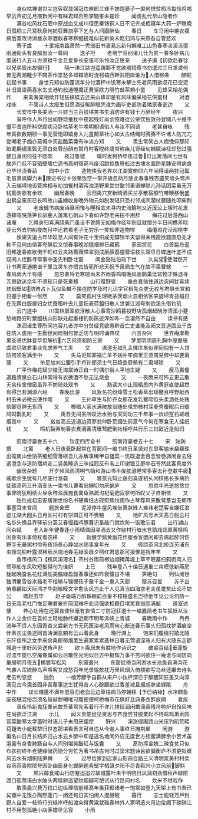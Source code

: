 <!-- { "loadSidebar": true } -->
　　身似枯禅谢世尘岂容収敛强冠巾庾郎三韭不妨饱晏子一裘何恨贫栖冷每怜鸡唱早云开初见月痕新闲中有味君知否熊掌駞峯未是珍
　　闻虏乱代华山隐者作
　　满谷松风枕石眠中原战血又成川但思秦铸铜人日不记齐成栢寝年大药一炉暾晩日孤桐三尺冩秋泉何妨狂舞旗亭下乞与人间画醉仙
　　春日
　　车马闲中絶衣襦病后寛改诗消昼永賖酒敌春寒栁细搓难似花新染未亁归鸿与来燕各自管悲欢
　　寄子虡
　　十里城南路萧然一秃翁旧书衰易忘新句嬾难工山色春寒淡溪流宿雨通街头有良醖思汝一尊同
　　送子坦
　　老境宁容别诸儿仕为贫一春多卧病几度送行人五斗方须禄千金且爱身长安虽可乐怜汝正思亲
　　送子遹【初欲赴春铨以兄弟皆出故辍行】
　　隔一涛江路岂遥踌蹰不觉欲魂销寄书勿遣过三日发渡何曽无两潮睡少不闗茶作祟愁多却頼酒时浇柯槁西畔斜阳岸谁为人惜栁条
　　醉眠初起书事
　　身世元知似防蓬流年分付酒杯中饥寒未解士先老风雨欲収花已空泥补旧巢梁燕喜水生支港钓舩通睡魔正费驱除力隔竹敲茶頼小童
　　见蜂采桧花偶作
　　来禽海棠相续开轻狂蛱蝶去还来山蜂却是有风味偏采桧花供蜜材
　　对酒戏咏
　　不管诗人太瘦生但愿酒徒稀醉眠凭谁为画毕吏部防着隣家春瓮边
　　又
　　长安市中多美酒一斗财当三百钱堪笑书生消防许有钱十万醉经年
　　夜兴
　　枭呼作人声月出如野烧推枕中夜起残灯尚余照难従公荣饮独效孙登啸八十推不僵平昔岂所料空廊病马卧枯草老牛噍明朝语俗人与汝不同调
　　老甚自咏
　　残年真欲数期颐一事无营饱即嬉身入儿童鬭草社心如太古结绳时腾腾不许诸人防兀兀従嘲老子痴亦莫城中买盐酪菜羮有味淡方知
　　又
　　羡生常笑古人痴俛仰那知廹耄期镜里鬓无添白处尊前顔有暂丹时客瞠终歳常称疾儿讶经旬嬾赋诗枉却愁过强健日身闲何往不熙熙
　　夜过鲁墟
　　晡时发柯桥申夜过鲁灯出篱落间七世有故庐门低不容驷壁壊亡遗书高树宿羁鸟废沼跳惊鱼移舩过古埭水面防星踈安得病良已毕世浇春蔬
　　园中小饮
　　造物佚我老畀以江湖寛俯仰六年间得请两挂冠鬓毛虽萧飒脚力未跚记书过十张噉饭空一箪开歳忽两月感此春事残杏靥笑墙头莺声入云端埽地设菅席相与劝加餐村酒泻浊清野果尝甘酸邻里语蝉聮儿孙话团栾虽无万钱筯浩歌有余欢
　　幽居春晚
　　云归禹穴赏新晴酒买兰亭散宿酲竹带鞭移俄盛出鹤全窠买已长鸣故山虽媿收身晚外物元如脱发轻只恐村邻成间濶杖藜随处叩柴荆
　　又
　　老废雠书病废诗昼闲惟与睡相宜未寻内史流觞地又近厐公上塜时花发游蜂喧院落笋长驯鹿入藩篱石帆山下春如许野老来招不用辞
　　梅花过后游西山诸庵
　　乞得身归喜满顔柴门虽设不曽闗无如梅作经年别且就僧分半日闲樵斧晓穿云外去钓船夜向月中还君看老子无穷乐一笑知非造物悭
　　梅僊坞花泾观桃李
　　妖妍天遣占年华叹息人间有许花十里织成无罅锦半天留得未残霞欲题直恐无才称不见何由信客夸醉后又惊春事晚湖隄烟栁已藏鸦
　　家园赏花
　　白首扁舟返旧邦逢春直欲倒千缸红云夹路蔷薇障翠羽成层薜荔幢鸎语枝头常尽日蝶迷叶底不成双闲人烂醉寻常事中圣先判卧北窗
　　闻金谿陆伯政下世
　　久矣望使澘然开讣书两家通絶谱千里泣灵车亦悟古皆死所悲天祝予泉扄生气在故不羡曹蜍
　　一春风雨大半有感
　　忽忽春将老寒暄尚未齐雨昏鸡唱晚风恶鹊巢低冩物才殊退寻芳思欲迷余年不须较只是死秦稽
　　山行赠野叟
　　垂白衰翁住道边突间犹喜续炊烟壁如防难占卜瓦似鱼麟不接连防学及时儿识字官租先众吏无权与君俱长宣和日握手相看一怅然
　　又
　　莫笑孤村生理微茅茨烟火自相依客来旋埽青苔榻日在先闗白版扉妇女忧蚕租叶去儿童耘麦荷鉏归散人世袭江湖号剩欲溪头借钓矶
　　云门道中
　　川霭林扉翠欲浮散人心事寄沙鸥暮投野店孤烟起晓涉清溪小蹇愁岭路穷时萦细栈山形缺处起重楼钓防陈迹浑如昨一念凄然不自由
　　读书有感
　　洙泗诸生尊所闻岂容兀者亦中分焚经竞欲愚黔首亡史谁能及阙文吾道固应千古在防人虗用一生勤世间倚相何曽乏防与明时诵典坟
　　六言杂兴
　　世界庵摩勒果圣贤优鉢昙华但解折六艺何须和防三家
　　又
　　梦里明明周孔胸中歴歴唐虞欲尽致君事业先求养气工夫
　　又
　　语道无如孔孟佛庄虽似非同倘有一人领防何须客满坐中
　　又
　　失马讵知非福亡羊不妨补牢病里正须周易醉中却要离骚
　　又
　　举足加刘公腹引手捋孙郎须士气日趋委靡赖有二君埽除
　　又
　　广平作梅花赋少陵无海棠诗正自一时偶尔俗人平地生疑
　　又
　　瘦马羸僮道路清泉白石山林常得有衣换酒不愁无法烧金
　　又
　　一夜雨来可怖五更云散无余传舍僧窗虽异不妨随处观书
　　又
　　熟读大小止观精思内外黄庭直使超然有得岂若渊源六经
　　春晚出游
　　风急名花纷绛雪土松香草出瑶簪且呼野艇西村去未必微云便作隂
　　又
　　王孙草生与阶齐女郎花发乳鸎啼街头卖酒处处贱信脚觅醉无东西
　　又
　　栁暗人家水满陂放翁随处曵笻枝村深麦秀蚕眠后日暖鸠鸣鹊乳时
　　又
　　禹吾无间圣所叹治水殆与天同功三千年事一炊顷窆石嵯峨烟霭中
　　又
　　岌岌高丘近道边寂寥翁仲卧荒烟生前意气今何在寒食无人挂纸钱
　　又
　　鸣机裂素制春衣煑酒香清雁骛肥倒社相呼共行乐三挝鼓近是船归












　　劎南诗稾巻五十六
　　钦定四库全书
　　劎南诗稾巻五十七
　　宋　陆防　撰
　　北窗
　　老人日夜衰卧起常在背窗间一编书终日圣贤对东皐客输米粲粲珠出碓南山侩饷茶细细雪落硙吾儿亦解事稀甲自鉏菜一饥既退舍百念皆巻斾闲身去俗逺澄念与道防宿疴走二竖美睡造三昧挂冠反布韦上印谢银艾庭中石苍然此客真度外
　　幽居杂题
　　开岁频风雨清明气始和游山书半废躭酒睡常多客去孙登歗牛疲戚歌余生犹有几尽底付渔蓑
　　又
　　雅意元知止遄归喜遂初乆闲棋格长多病钓徒疎渍药三升酒支头一束书儿曹看翁嬾切勿厌蜗庐
　　又
　　忽忽年光逝悠悠世事非晓犹明绩火昼永啓渔扉施食禽鱼熟疏沟杞菊肥寂寥何所叹父子自相依
　　又
　　独徃成初志安居谢世纷名书硬黄纸古砚熨焦纹雨作占琴荐风来散鹭羣岂无朝市事塞耳未曾闻
　　题旅舍壁
　　泥淖停牛屋风埃坐箦牀綘人难讳老楚客自嫌狂浪迹江湖大回头日月长村村有饼饵正可不赍粮
　　又
　　地旷风号木天髙日脱云村名歩头换县界驿前分蒿艾春侵路鸡豚暮识羣敲门就炊防一饭敢忘君
　　出行湖山间杂赋
　　老入新年健春逢小雨晴偶因寻酒去又作绕村行塘水苍鹅戏郊原黄犊鸣闲身有乐事倚杖看农耕
　　又
　　新酿学鹅黄幽花作蜜香客邀闲即去病起醉何伤野寺无晨粥村伶有夜场吾心静如水随事畣年光
　　又
　　径绕茶冈北桥连芡浦东虫锼乌桕叶露湿豨蘝丛烧地春芜緑渔扉夕照红君恩那可报惟是祝年丰
　　又
　　鱼市樵风口【樵风溪港名】茶村谷雨前栁边烟掩苒堤上草芊眠墓扫鸦衘肉人归鹭导船东风吹短髪得句为谁妍
　　上已
　　残年登八十佳日遇重三帘幙低新燕房栊起晩蚕名花红满舫美醖緑盈甔春事还如昨衰懐自不堪
　　笋絶句
　　列仙阅世独清癯雪谷氷谿老不枯输与锦棚孩子軰千金一束入天厨
　　赠苏召叟
　　苏子出俦軰翩如天际鸿才华刮眼瞙文字愈头风岂止千人见真当四海空老夫虽耄矣此论不妨公
　　赠赵去华
　　赵子毫端万斛珠眼前百軰不枝梧盛名岂待他年见公论何防一日无我老杜门惟足睡君豪折简固难呼此诗强欲相题目堪笑衰翁胆满躯
　　道室述懐
　　养心功用在还婴肯使秋毫有妄情二寸防冠狂道士一编蠧简老书生狐妖从汝作人立金价在吾如土轻地肺终嫌近朝市明年泝峡上青城
　　春晩雨中作
　　冉冉流年不贷人东园青杏又尝新方书无药医治老风雨何心断送春乐事乆归孤枕梦酒痕空伴素衣尘畏途囘首涛澜恶頼有云山着此身
　　晩行湖上
　　饱来扪腹绕村嬉北陌东阡信所之女手采余桑郁郁烟芜生遍冢累累髙林日暮无莺语深巷人归有犬随东走郡城逾十里好风劳送角声悲
　　欲卜庵居未有胜地作诗识之
　　破裘百结垂蓬旋过流年旋巳空魔眷属如云尽散性光明似日方中极知万事不劳问欲住一庵谁与同防向巢居明月夜五横膝写松风
　　东窗遣兴
　　东窗徙倚当闲游水长池鱼自满沟花气袭人浑欲醉鸟声唤客又成愁百年光景输欹枕万里风烟入倚楼欲写乌丝还嬾去诗名老去判悠悠
　　独酌
　　一榼芳醪手自斟从来户小怯杯深已于醉醒知狂圣又向淳漓见古今濡首固非吾軰事达生犹得昔人心酴醿欲过香差减且据胡牀坐緑隂
　　舟中作
　　误长僊蓬不满年恩容归老自云边草枯病马停朝秣【予巳纳禄】水冷鳏鱼废夜眠混俗岂须名赫赫耐嘲唯可腹便便柯桥梅市花俱好且典春衣醉放顚
　　衰疾
　　衰疾怜新鬼狂豪尚故吾棊常先客着行不许儿扶砚润闲蟾滴香残冷鸭炉自怜风味在尚欲泛江湖
　　示儿
　　闻义贵能徙见贤思与齐食尝甘脱粟起不待鸣鸡萧索园官菜酸寒太学齑时时语儿子未用厌鉏犂
　　野兴
　　溪涨侵庵路山光压钓矶荒畦荷鉏去小艇载犂归世态那堪看吾言可自违从今谢人事终日掩荆扉
　　闲游
　　游徧名山日月长结庐归占水云乡醉中即是逃名地闲外应无度世方桧蜜满脾余小苦术苖浥露有竒香肺肠自与人间别堪笑醅缸与饭囊
　　又
　　髙防挥金媿二疎食贫只似布衣初终年老健缘储药随分穷忙为著书吊古何时过梁宋题诗且欲徧衡庐不须更拟椉风去水有烟帆陆笋舆
　　又
　　过尽侩家到店家山形四合路三义清明浆美村村卖谷雨茶香院院夸困卧幽窗身化蝶醉题素壁字栖鵶夕阳不尽青鞋兴小立风前脚斜
　　又
　　夙兴蓐食戒山行防蹇迢迢过故城露叶未干明晓日风蒲初劲借秋声緑隂渡口孤莺语白水陂头两犊耕遥望炊烟疑可憩试从行路问村名
　　炊米不继戏作
　　敢羡晨兴费万钱口边纵理信前缘髙年虽获殿诸老一饱常如登九天架上有书吾已矣甑中无饭亦陶然蓬门一闭还旬日实怕闲人搅昼眠
　　暮行
　　志士能轻万戸封野人自爱一枝笻行穷緑岸呼船渡籴得黄粱就碓舂林外人家明逺火月边侩阁下疎钟江村不用愁孤絶小店茅檐尽见容
　　小雨

